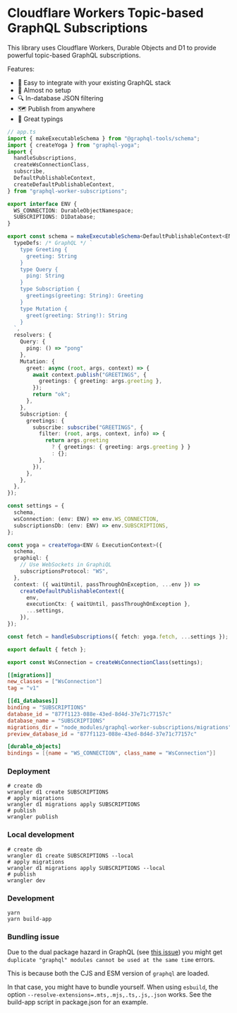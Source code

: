# Cloudflare Workers Topic-based GraphQL Subscriptions

This library uses Cloudflare Workers, Durable Objects and D1 to provide powerful topic-based GraphQL subscriptions.

Features:
- 👀 Easy to integrate with your existing GraphQL stack
- 🙌 Almost no setup
- 🔍 In-database JSON filtering
- 🗺 Publish from anywhere
- 🎹 Great typings

```ts
// app.ts
import { makeExecutableSchema } from "@graphql-tools/schema";
import { createYoga } from "graphql-yoga";
import {
  handleSubscriptions,
  createWsConnectionClass,
  subscribe,
  DefaultPublishableContext,
  createDefaultPublishableContext,
} from "graphql-worker-subscriptions";

export interface ENV {
  WS_CONNECTION: DurableObjectNamespace;
  SUBSCRIPTIONS: D1Database;
}

export const schema = makeExecutableSchema<DefaultPublishableContext<ENV>>({
  typeDefs: /* GraphQL */ `
    type Greeting {
      greeting: String
    }
    type Query {
      ping: String
    }
    type Subscription {
      greetings(greeting: String): Greeting
    }
    type Mutation {
      greet(greeting: String!): String
    }
  `,
  resolvers: {
    Query: {
      ping: () => "pong"
    },
    Mutation: {
      greet: async (root, args, context) => {
        await context.publish("GREETINGS", {
          greetings: { greeting: args.greeting },
        });
        return "ok";
      },
    },
    Subscription: {
      greetings: {
        subscribe: subscribe("GREETINGS", {
          filter: (root, args, context, info) => {
            return args.greeting
              ? { greetings: { greeting: args.greeting } }
              : {};
          },
        }),
      },
    },
  },
});

const settings = {
  schema,
  wsConnection: (env: ENV) => env.WS_CONNECTION,
  subscriptionsDb: (env: ENV) => env.SUBSCRIPTIONS,
};

const yoga = createYoga<ENV & ExecutionContext>({
  schema,
  graphiql: {
    // Use WebSockets in GraphiQL
    subscriptionsProtocol: "WS",
  },
  context: ({ waitUntil, passThroughOnException, ...env }) =>
    createDefaultPublishableContext({
      env,
      executionCtx: { waitUntil, passThroughOnException },
      ...settings,
    }),
});

const fetch = handleSubscriptions({ fetch: yoga.fetch, ...settings });

export default { fetch };

export const WsConnection = createWsConnectionClass(settings);
```

```toml
[[migrations]]
new_classes = ["WsConnection"]
tag = "v1"

[[d1_databases]]
binding = "SUBSCRIPTIONS"
database_id = "877f1123-088e-43ed-8d4d-37e71c77157c" 
database_name = "SUBSCRIPTIONS" 
migrations_dir = "node_modules/graphql-worker-subscriptions/migrations"
preview_database_id = "877f1123-088e-43ed-8d4d-37e71c77157c" 

[durable_objects]
bindings = [{name = "WS_CONNECTION", class_name = "WsConnection"}]
```

### Deployment

```shell
# create db
wrangler d1 create SUBSCRIPTIONS
# apply migrations
wrangler d1 migrations apply SUBSCRIPTIONS
# publish
wrangler publish
```

### Local development

```shell
# create db
wrangler d1 create SUBSCRIPTIONS --local
# apply migrations
wrangler d1 migrations apply SUBSCRIPTIONS --local
# publish
wrangler dev
```

### Development

```shell
yarn
yarn build-app
```

### Bundling issue

Due to the dual package hazard in GraphQL (see [this issue](https://github.com/graphql/graphql-js/pull/3617)) you might get `duplicate "graphql" modules cannot be used at the same time` errors.

This is because both the CJS and ESM version of `graphql` are loaded.

In that case, you might have to bundle yourself. When using `esbuild`, the option `--resolve-extensions=.mts,.mjs,.ts,.js,.json` works. See the build-app script in package.json for an example.